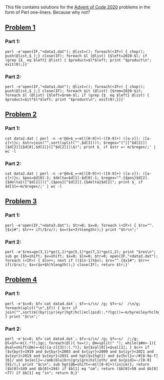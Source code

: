 This file contains solutions for the [Advent of Code 2020](https://adventofcode.com/2020) problems in the form of Perl one-liners. Because why not?

## [Problem 1](https://adventofcode.com/2020/day/1)
### Part 1:

    perl -e'open(IF,"<data1.dat"); @list=(); foreach(<IF>) { chop(); push(@list,$_);} close(IF); foreach $l (@list) {$left=2020-$l; if (grep {$_ eq $left} @list) { $product=$l*$left; print "$product\n"; exit(0);}}'

### Part 2:

    perl -e'open(IF,"<data1.dat"); @list=(); foreach(<IF>) { chop(); push(@list,$_);} close(IF); foreach $it (@list) {$rem=2020-$it; foreach $l (@list) {$left=$rem-$l; if (grep {$_ eq $left} @list) { $product=$it*$l*$left; print "$product\n"; exit(0);}}}'

## [Problem 2](https://adventofcode.com/2020/day/2)
### Part 1:
   
    cat data2.dat | perl -n -e'@d=$_=~m{([0-9]+)-([0-9]+) ([a-z]): ([a-z]+)}c; $str=join("",sort(split("",$d[3]))); $regex="(^|[^$d[2]])[$d[2]]{$d[0],$d[1]}([^$d[2]]|\$)"; print $_ if $str =~ m/$regex/;' | wc -l

### Part 2:

    cat data2.dat | perl -n -e'@d=$_=~m{([0-9]+)-([0-9]+) ([a-z]): ([a-z]+)}c; $pos=$d[0]-1; $delta=$d[1]-$d[0]-1; $regex="^.{$pos}$d[2].{$delta}([^$d[2]])|^.{$pos}[^$d[2]].{$delta}$d[2]"; print $_ if $d[3]=~m/$regex/;' | wc -l

## [Problem 3](https://adventofcode.com/2020/day/3)
### Part 1:
   
    perl -e'open(IF,"<data3.dat"); $tr=0; $x=0; foreach (<IF>) { $rx="^.{$x}#"; $tr++ if(/$rx/); $x=($x+3)%length();} print "$tr\n";'

### Part 2:

    perl -e'$res=go(3,1)*go(1,1)*go(5,1)*go(7,1)*go(1,2); print "$res\n"; sub go {$h=shift; $v=shift; $x=0; $ln=0; $tr=0; open(IF,"<data3.dat"); foreach (<IF>) { $ln++; next if (($ln-1)%$v); $rx="^.{$x}#"; $tr++ if(/$rx/); $x=($x+$h)%length();} close(IF); return $tr;}'

## [Problem 4](https://adventofcode.com/2020/day/4)
### Part 1:

    perl -e'$c=0; $f=`cat data4.dat`; $f=~s/\n/ /g; $f=~s/  /\n/g; foreach(split("\n",$f)) { $c++ if join("",sort(m{(byr|iyr|eyr|hgt|hcl|ecl|pid):.*?}gc))=~m/byrecleyrhclhgtiyrpid/; } print "$c\n";'

### Part 2:

    perl -e'$c=0; $f=`cat data4.dat`; $f=~s/\n/ /g; $f=~s/  /;/g; @l=$f=~m{(.*?);}gc; foreach(@l){ %v=(); @m=split(" "); while($#m>-1){ @val=shift(@m)=~m{([a-z]{3}):(.*)}; $v{$val[0]}=$val[1]; } $c++ if ($v{byr}>1919 and $v{byr}<2003 and $v{iyr}>2009 and $v{iyr}<2021 and $v{eyr}>2019 and $v{eyr}<2031 and hgt($v{hgt}) and $v{hcl}=~/#[0-9a-f]{6}/ and $v{ecl}=~/amb|blu|brn|gry|grn|hzl|oth/ and $v{pid}=~/[0-9]{9}/);} print "$c\n"; sub hgt{@b=shift=~m{([0-9]+)(in|cm)}; return ($b[0]>149 and $b[0]<194) if $b[1] eq "cm"; return ($b[0]>58 and $b[0]<77) if $b[1] eq "in"; return 0;}'
